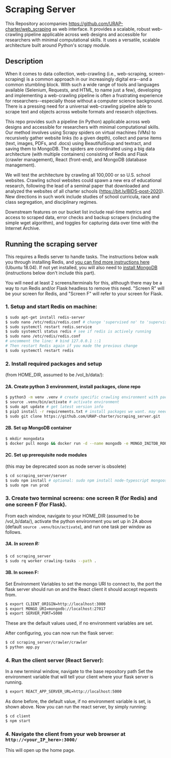 # Scraping Server
This Repository accompanies https://github.com/URAP-charter/web_scraping as web interface. It provides a scalable, robust web-crawling pipeline applicable across web designs and accessible for researchers with minimal computational skills. It uses a versatile, scalable architecture built around Python's scrapy module.


## Description
When it comes to data collection, web-crawling (i.e., web-scraping, screen-scraping) is a common approach in our increasingly digital era--and a common stumbling block. With such a wide range of tools and languages available (Selenium, Requests, and HTML, to name just a few), developing and implementing a web-crawling pipeline is often a frustrating experience for researchers--especially those without a computer science background. There is a pressing need for a universal web-crawling pipeline able to scrape text and objects across website formats and research objectives. 

This repo provides such a pipeline (in Python) applicable across web designs and accessible for researchers with minimal computational skills. Our method involves using Scrapy spiders on virtual machines (VMs) to recursively gather website links (to a given depth), collect and parse items (text, images, PDFs, and .docs) using BeautifulSoup and textract, and saving them to MongoDB. The spiders are coordinated using a big data architecture (with multiple containers) consisting of Redis and Flask (crawler management), React (front-end), and MongoDB (database management). 

We will test the architecture by crawling all 100,000 or so U.S. school websites. Crawling school websites could spawn a new era of educational research, following the lead of a seminal paper that downloaded and analyzed the websites of all charter schools (https://bit.ly/BIDS-post-2020). New directions in such work include studies of school curricula, race and class segregation, and disciplinary regimes.

Downstream features on our bucket list include real-time metrics and access to scraped data, error checks and backup scrapers (including the simple wget algorithm), and toggles for capturing data over time with the Internet Archive. 


## Running the scraping server
This requires a Redis server to handle tasks. The instructions below walk you through installing Redis, and [you can find more instructions here](https://www.digitalocean.com/community/tutorials/how-to-install-and-secure-redis-on-ubuntu-18-04) (Ubuntu 18.04). If not yet installed, you will also need to [install MongoDB](https://docs.mongodb.com/manual/installation/) (instructions below don't include this part).

You will need at least 2 screens/terminals for this, although there may be a way to run Redis and/or Flask headless to remove this need. "Screen R" will be your screen for Redis, and "Screen F" will refer to your screen for Flask. 

### 1. Setup and start Redis on machine:
```bash
$ sudo apt-get install redis-server
$ sudo nano /etc/redis/redis.conf # change 'supervised no' to 'supervised systemd'
$ sudo systemctl restart redis.service
$ sudo systemctl status redis # see if redis is actively running
$ sudo nano /etc/redis/redis.conf 
# uncomment the line: # bind 127.0.0.1 ::1 
# Then restart Redis again if you made the previous change
$ sudo systemctl restart redis
```


### 2. Install required packages and setup 
(from HOME_DIR, assumed to be /vol_b/data/):

#### 2A. Create python 3 environment, install packages, clone repo
```bash
$ python3 -m venv .venv # create specific crawling environment with packages we want; feel free to use an env name other than `.venv`
$ source .venv/bin/activate # activate environment
$ sudo apt update # get latest version info
$ pip3 install -r requirements.txt # install packages we want. may need pandas as version 1.0.4
$ sudo git clone https://github.com/URAP-charter/scraping_server.git
```

#### 2B. Set up MongoDB container
```bash
$ mkdir mongodata
$ docker pull mongo && docker run -d --name mongodb -e MONGO_INITDB_ROOT_USERNAME=admin -e MONGO_INITDB_ROOT_PASSWORD=mdipass -p 27000:27017 --log-opt max-size=500m --restart always -v /vol_b/data/mongodata:/data/db mongo
```

#### 2C. Set up prerequisite node modules 
(this may be deprecated soon as node server is obsolete)
```bash
$ cd scraping_server/server
$ sudo npm install # optional: sudo npm install node-typescript mongoose
$ sudo npm run prod
```


### 3. Create two terminal screens: one screen R (for Redis) and one screen F (for Flask).  
From each window, navigate to your HOME_DIR (assumed to be /vol_b/data/), activate the python environment you set up in 2A above (default `source .venv/bin/activate`), and run one task per window as follows.

##### 3A. In screen R:
```bash
$ cd scraping_server
$ sudo rq worker crawling-tasks --path .
```

#### 3B. In screen F: 
Set Environment Variables to set the mongo URI to connect to, the port the flask server should run on and the React client it should accept requests from.
```bash
$ export CLIENT_ORIGIN=http://localhost:3000
$ export MONGO_URI=mongodb://localhost:27017
$ export SERVER_PORT=5000
```
These are the default values used, if no environment variables are set.

After configuring, you can now run the flask server:
```bash
$ cd scraping_server/crawler/crawler
$ python app.py
```
### 4. Run the client server (React Server):
In a new terminal window, navigate to the base repository path
Set the environment variable that will tell your client where your flask server is running.
```bash
$ export REACT_APP_SERVER_URL=http://localhost:5000
```
As done before, the default value, if no environment variable is set, is shown above.
Now you can run the react server, by simply running:
```bash
$ cd client
$ npm start
```

### 4. Navigate the client from your web browser at `http://<your_IP_here>:3000/`
This will open up the home page.
